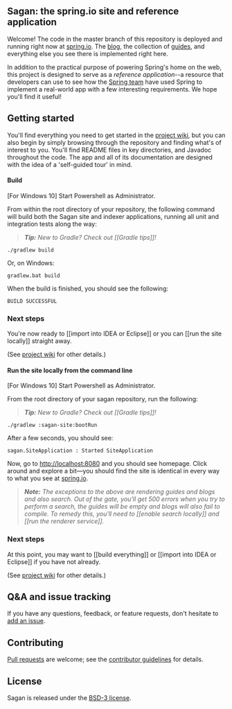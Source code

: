 ## Sagan: the spring.io site and reference application

Welcome! The code in the master branch of this repository is deployed and running right now at [spring.io](http://spring.io). The [blog][], the collection of [guides][], and everything else you see there is implemented right here.

In addition to the practical purpose of powering Spring's home on the web, this project is designed to serve as a *reference application*--a resource that developers can use to see how the [Spring team][] have used Spring to implement a real-world app with a few interesting requirements. We hope you'll find it useful!

## Getting started

You'll find everything you need to get started in the [project wiki][], but you can also begin by simply browsing through the repository and finding what's of interest to you. You'll find README files in key directories, and Javadoc throughout the code. The app and all of its documentation are designed with the idea of a 'self-guided tour' in mind.

#### Build

[For Windows 10] Start Powershell as Administrator.

From within the root directory of your repository, the following command will build both the Sagan site and indexer applications, running all unit and integration tests along the way:

> _**Tip:** New to Gradle? Check out [[Gradle tips]]!_

    ./gradlew build

Or, on Windows:

    gradlew.bat build


When the build is finished, you should see the following:
```
BUILD SUCCESSFUL
```

### Next steps

You're now ready to [[import into IDEA or Eclipse]] or you can [[run the site locally]] straight away.

(See [project wiki][] for other details.)

#### Run the site locally from the command line

[For Windows 10] Start Powershell as Administrator.

From the root directory of your sagan repository, run the following:

> _**Tip:** New to Gradle? Check out [[Gradle tips]]!_

```
./gradlew :sagan-site:bootRun
```

After a few seconds, you should see:
```
sagan.SiteApplication : Started SiteApplication
```

Now, go to <http://localhost:8080> and you should see homepage. Click around and explore a bit—you should find the site is identical in every way to what you see at [spring.io](http://spring.io).

> _**Note:** The exceptions to the above are rendering guides and blogs and also search. Out of the gate, you'll get 500 errors when you try to perform a search, the guides will be empty and blogs will also fail to compile. To remedy this, you'll need to [[enable search locally]] and [[run the renderer service]]._


### Next steps

At this point, you may want to [[build everything]] or [[import into IDEA or Eclipse]] if you have not already.

(See [project wiki][] for other details.)

## Q&A and issue tracking

If you have any questions, feedback, or feature requests, don't hesitate to [add an issue][].

## Contributing

[Pull requests](https://help.github.com/en/desktop/contributing-to-projects/creating-a-pull-request) are welcome; see the [contributor guidelines](CONTRIBUTING.md) for details.

## License

Sagan is released under the [BSD-3 license](LICENSE.md).


[blog]: https://spring.io/blog
[guides]: https://spring.io/guides
[Spring team]: https://spring.io/team
[project wiki]: https://github.com/spring-io/sagan/wiki
[add an issue]: https://github.com/spring-io/sagan/issues
